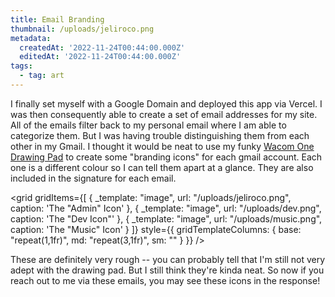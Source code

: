 ```yaml
---
title: Email Branding
thumbnail: /uploads/jeliroco.png
metadata:
  createdAt: '2022-11-24T00:44:00.000Z'
  editedAt: '2022-11-24T00:44:00.000Z'
tags:
  - tag: art
---
```


I finally set myself with a Google Domain and deployed this app via Vercel. I was then consequently able to create a set of email addresses for my site. All of the emails filter back to my personal email where I am able to categorize them. But I was having trouble distinguishing them from each other in my Gmail. I thought it would be neat to use my funky [Wacom One Drawing Pad](first-daily-artboard "First Daily Artboard") to create some "branding icons" for each gmail account. Each one is a different colour so I can tell them apart at a glance. They are also included in the signature for each email.

<grid
  gridItems={[
    {
      _template: "image",
      url: "/uploads/jeliroco.png",
      caption: 'The "Admin" Icon'
    },
    { _template: "image", url: "/uploads/dev.png", caption: 'The "Dev Icon"' },
    { _template: "image", url: "/uploads/music.png", caption: 'The "Music" Icon' }
  ]}
  style={{
    gridTemplateColumns: { base: "repeat(1,1fr)", md: "repeat(3,1fr)", sm: "" }
  }}
/>

These are definitely very rough -- you can probably tell that I'm still not very adept with the drawing pad. But I still think they're kinda neat. So now if you reach out to me via these emails, you may see these icons in the response!
